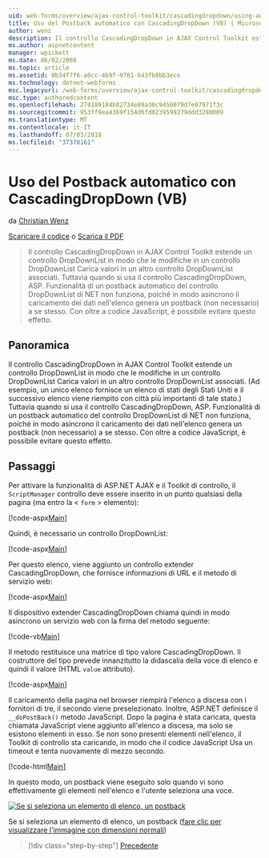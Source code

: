 ```yaml
---
uid: web-forms/overview/ajax-control-toolkit/cascadingdropdown/using-auto-postback-with-cascadingdropdown-vb
title: Uso del Postback automatico con CascadingDropDown (VB) | Microsoft Docs
author: wenz
description: Il controllo CascadingDropDown in AJAX Control Toolkit estende un controllo DropDownList in modo che le modifiche in un controllo DropDownList carichi associati i valori in anoth...
ms.author: aspnetcontent
manager: wpickett
ms.date: 06/02/2008
ms.topic: article
ms.assetid: 0b34f7f6-a0cc-4b9f-9761-643fb0bb3ece
ms.technology: dotnet-webforms
msc.legacyurl: /web-forms/overview/ajax-control-toolkit/cascadingdropdown/using-auto-postback-with-cascadingdropdown-vb
msc.type: authoredcontent
ms.openlocfilehash: 274189184b82734e89a30c9450079d7e07971f3c
ms.sourcegitcommit: 953ff9ea4369f154d6fd0239599279ddd3280009
ms.translationtype: MT
ms.contentlocale: it-IT
ms.lasthandoff: 07/03/2018
ms.locfileid: "37378161"
---
```

<a name="using-auto-postback-with-cascadingdropdown-vb"></a>Uso del Postback automatico con CascadingDropDown (VB)
====================
da [Christian Wenz](https://github.com/wenz)

[Scaricare il codice](http://download.microsoft.com/download/9/0/7/907760b1-2c60-4f81-aeb6-ca416a573b0d/cascadingdropdown3.vb.zip) o [Scarica il PDF](http://download.microsoft.com/download/2/d/c/2dc10e34-6983-41d4-9c08-f78f5387d32b/cascadingdropdown3VB.pdf)

> Il controllo CascadingDropDown in AJAX Control Toolkit estende un controllo DropDownList in modo che le modifiche in un controllo DropDownList Carica valori in un altro controllo DropDownList associati. Tuttavia quando si usa il controllo CascadingDropDown, ASP. Funzionalità di un postback automatico del controllo DropDownList di NET non funziona, poiché in modo asincrono il caricamento dei dati nell'elenco genera un postback (non necessario) a se stesso. Con oltre a codice JavaScript, è possibile evitare questo effetto.


## <a name="overview"></a>Panoramica

Il controllo CascadingDropDown in AJAX Control Toolkit estende un controllo DropDownList in modo che le modifiche in un controllo DropDownList Carica valori in un altro controllo DropDownList associati. (Ad esempio, un unico elenco fornisce un elenco di stati degli Stati Uniti e il successivo elenco viene riempito con città più importanti di tale stato.) Tuttavia quando si usa il controllo CascadingDropDown, ASP. Funzionalità di un postback automatico del controllo DropDownList di NET non funziona, poiché in modo asincrono il caricamento dei dati nell'elenco genera un postback (non necessario) a se stesso. Con oltre a codice JavaScript, è possibile evitare questo effetto.

## <a name="steps"></a>Passaggi

Per attivare la funzionalità di ASP.NET AJAX e il Toolkit di controllo, il `ScriptManager` controllo deve essere inserito in un punto qualsiasi della pagina (ma entro la &lt; `form` &gt; elemento):

[!code-aspx[Main](using-auto-postback-with-cascadingdropdown-vb/samples/sample1.aspx)]

Quindi, è necessario un controllo DropDownList:

[!code-aspx[Main](using-auto-postback-with-cascadingdropdown-vb/samples/sample2.aspx)]

Per questo elenco, viene aggiunto un controllo extender CascadingDropDown, che fornisce informazioni di URL e il metodo di servizio web:

[!code-aspx[Main](using-auto-postback-with-cascadingdropdown-vb/samples/sample3.aspx)]

Il dispositivo extender CascadingDropDown chiama quindi in modo asincrono un servizio web con la firma del metodo seguente:

[!code-vb[Main](using-auto-postback-with-cascadingdropdown-vb/samples/sample4.vb)]

Il metodo restituisce una matrice di tipo valore CascadingDropDown. Il costruttore del tipo prevede innanzitutto la didascalia della voce di elenco e quindi il valore (HTML `value` attributo).

[!code-aspx[Main](using-auto-postback-with-cascadingdropdown-vb/samples/sample5.aspx)]

Il caricamento della pagina nel browser riempirà l'elenco a discesa con i fornitori di tre, il secondo viene preselezionato. Inoltre, ASP.NET definisce il `__doPostBack()` metodo JavaScript. Dopo la pagina è stata caricata, questa chiamata JavaScript viene aggiunto all'elenco a discesa, ma solo se esistono elementi in esso. Se non sono presenti elementi nell'elenco, il Toolkit di controllo sta caricando, in modo che il codice JavaScript Usa un timeout e tenta nuovamente di mezzo secondo.

[!code-html[Main](using-auto-postback-with-cascadingdropdown-vb/samples/sample6.html)]

In questo modo, un postback viene eseguito solo quando vi sono effettivamente gli elementi nell'elenco e l'utente seleziona una voce.


[![Se si seleziona un elemento di elenco, un postback](using-auto-postback-with-cascadingdropdown-vb/_static/image2.png)](using-auto-postback-with-cascadingdropdown-vb/_static/image1.png)

Se si seleziona un elemento di elenco, un postback ([fare clic per visualizzare l'immagine con dimensioni normali](using-auto-postback-with-cascadingdropdown-vb/_static/image3.png))

> [!div class="step-by-step"]
> [Precedente](presetting-list-entries-with-cascadingdropdown-vb.md)
